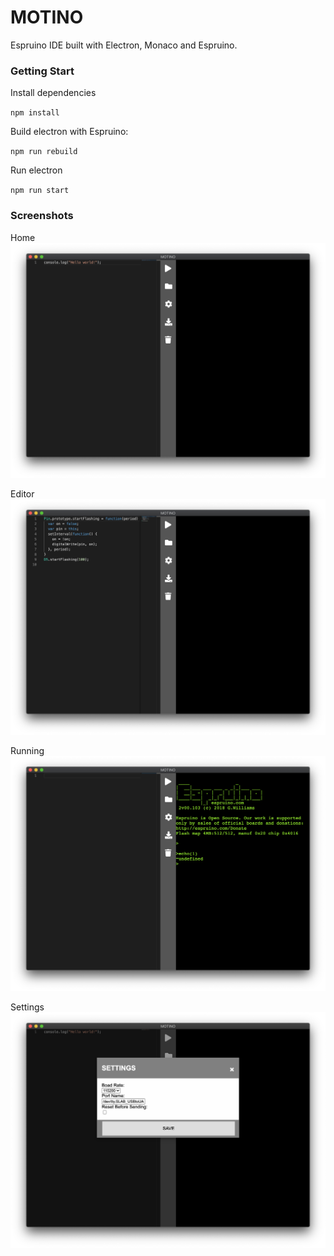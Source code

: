 # MOTINO
Espruino IDE built with Electron, Monaco and Espruino.

### Getting Start
Install dependencies 

`npm install`

Build electron with Espruino:

`npm run rebuild`

Run electron

`npm run start`

### Screenshots

Home
<img src='./docs/images/home.png'>

Editor
<img src='./docs/images/editor.png'>

Running
<img src='./docs/images/running.png'>

Settings
<img src='./docs/images/settings.png'>
